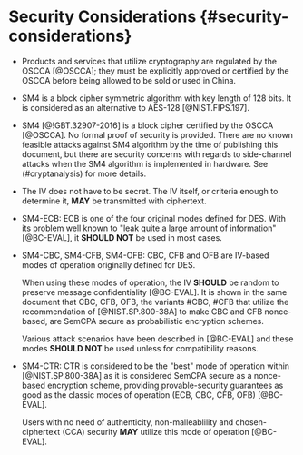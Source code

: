 #  Security Considerations {#security-considerations}

* Products and services that utilize cryptography are regulated by the OSCCA
  [@OSCCA]; they must be explicitly approved or certified by the OSCCA before being
  allowed to be sold or used in China.

* SM4 is a block cipher symmetric algorithm with key length of 128 bits. It is
  considered as an alternative to AES-128 [@NIST.FIPS.197].

* SM4 [@!GBT.32907-2016] is a block cipher certified by the OSCCA [@OSCCA].
  No formal proof of security is provided. There are no known feasible
  attacks against SM4 algorithm by the time of publishing this document, but
  there are security concerns with regards to side-channel attacks when the
  SM4 algorithm is implemented in hardware. See (#cryptanalysis) for more
  details.

* The IV does not have to be secret. The IV itself, or criteria enough to
  determine it, **MAY** be transmitted with ciphertext.

* SM4-ECB: ECB is one of the four original modes defined for DES. With its
  problem well known to "leak quite a large amount of information" [@BC-EVAL],
  it **SHOULD NOT** be used in most cases.

* SM4-CBC, SM4-CFB, SM4-OFB: CBC, CFB and OFB are IV-based modes of operation
  originally defined for DES.

  When using these modes of operation, the IV **SHOULD** be random to preserve
  message confidentiality [@BC-EVAL]. It is shown in the same document that
  CBC, CFB, OFB, the variants #CBC, #CFB that utilize the recommendation of
  [@NIST.SP.800-38A] to make CBC and CFB nonce-based, are SemCPA secure as
  probabilistic encryption schemes.

  Various attack scenarios have been described in [@BC-EVAL] and these modes
  **SHOULD NOT** be used unless for compatibility reasons.

* SM4-CTR: CTR is considered to be the "best" mode of operation within
  [@NIST.SP.800-38A] as it is considered SemCPA secure as a nonce-based
  encryption scheme, providing provable-security guarantees as good as
  the classic modes of operation (ECB, CBC, CFB, OFB) [@BC-EVAL].

  Users with no need of authenticity, non-malleablility and chosen-ciphertext
  (CCA) security **MAY** utilize this mode of operation [@BC-EVAL].
